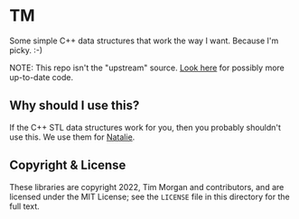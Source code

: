 # TM

Some simple C++ data structures that work the way I want. Because I'm picky. :-)

NOTE: This repo isn't the "upstream" source.
[Look here](https://github.com/natalie-lang/natalie/tree/master/ext/tm) for
possibly more up-to-date code.


## Why should I use this?

If the C++ STL data structures work for you, then you probably shouldn't use this.
We use them for [Natalie](https://github.com/natalie-lang/natalie).

## Copyright & License

These libraries are copyright 2022, Tim Morgan and contributors, and are licensed
under the MIT License; see the `LICENSE` file in this directory for the full text.
